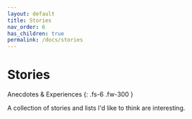 ```yaml
---
layout: default
title: Stories
nav_order: 6
has_children: true
permalink: /docs/stories
---
```


# Stories

Anecdotes & Experiences
{: .fs-6 .fw-300 }

A collection of stories and lists I'd like to think are interesting. 

